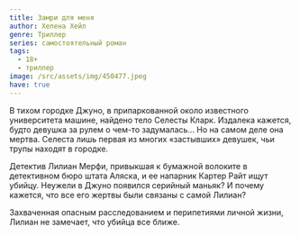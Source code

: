```yaml
---
title: Замри для меня
author: Хелена Хейл
genre: Триллер
series: самостоятельный роман
tags:
  - 18+
  - триллер
image: /src/assets/img/450477.jpeg
have: true
---
```

В тихом городке Джуно, в припаркованной около известного университета машине, найдено тело Селесты Кларк. Издалека кажется, будто девушка за рулем о чем-то задумалась... Но на самом деле она мертва. Селеста лишь первая из многих «застывших» девушек, чьи трупы находят в городке.



Детектив Лилиан Мерфи, привыкшая к бумажной волоките в детективном бюро штата Аляска, и ее напарник Картер Райт ищут убийцу. Неужели в Джуно появился серийный маньяк? И почему кажется, что все его жертвы были связаны с самой Лилиан?



Захваченная опасным расследованием и перипетиями личной жизни, Лилиан не замечает, что убийца все ближе.

